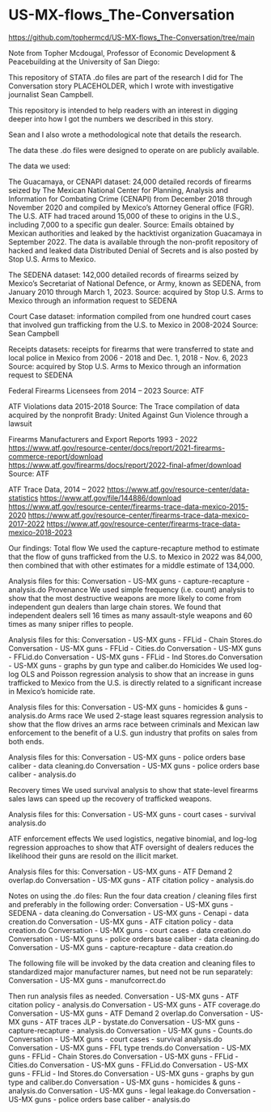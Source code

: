 # US-MX-flows_The-Conversation

https://github.com/tophermcd/US-MX-flows_The-Conversation/tree/main

Note from Topher Mcdougal, Professor of Economic Development & Peacebuilding at the University of San Diego:

This repository of STATA .do files are part of the research I did for The Conversation story PLACEHOLDER, which I wrote with investigative journalist Sean Campbell. 

This repository is intended to help readers with an interest in digging deeper into how I got the numbers we described in this story.  

Sean and I also wrote a methodological note that details the research.

The data these .do files were designed to operate on are publicly available. 

The data we used:

The Guacamaya, or CENAPI dataset: 24,000 detailed records of firearms seized by The Mexican National Center for Planning, Analysis and Information for Combating Crime
(CENAPI) from December 2018 through November 2020 and compiled by Mexico’s Attorney General office (FGR). The U.S. ATF had traced around 15,000 of these to origins in the U.S., including 7,000 to a specific gun dealer.
Source: Emails obtained by Mexican authorities and leaked by the hacktivist organization Guacamaya in September 2022. The data is available through the non-profit repository of hacked and leaked data Distributed Denial of Secrets and is also posted by Stop U.S. Arms to Mexico.


The SEDENA dataset: 142,000 detailed records of firearms seized by Mexico’s Secretariat of National Defence, or Army, known as SEDENA, from January 2010 through  March 1, 2023. 
Source: acquired by Stop U.S. Arms to Mexico through an information request to SEDENA

Court Case dataset: information compiled from one hundred court cases that involved gun trafficking from the U.S. to Mexico in 2008-2024
Source: Sean Campbell 

Receipts datasets: receipts for firearms that were transferred to state and local police in Mexico from 2006 - 2018 and Dec. 1, 2018 - Nov. 6, 2023
Source: acquired by Stop U.S. Arms to Mexico through an information request to SEDENA

Federal Firearms Licensees from 2014 – 2023
Source: ATF

ATF Violations data 2015-2018
Source: The Trace compilation of data acquired by the nonprofit Brady: United Against Gun Violence through a lawsuit

Firearms Manufacturers and Export Reports 1993 - 2022
https://www.atf.gov/resource-center/docs/report/2021-firearms-commerce-report/download
https://www.atf.gov/firearms/docs/report/2022-final-afmer/download
Source: ATF

ATF Trace Data, 2014 – 2022
https://www.atf.gov/resource-center/data-statistics
https://www.atf.gov/file/144886/download
https://www.atf.gov/resource-center/firearms-trace-data-mexico-2015-2020
https://www.atf.gov/resource-center/firearms-trace-data-mexico-2017-2022
https://www.atf.gov/resource-center/firearms-trace-data-mexico-2018-2023

Our findings: 
Total flow
We used the capture-recapture method to estimate that the flow of guns trafficked from the U.S. to Mexico in 2022 was 84,000, then combined that with other estimates for a middle estimate of 134,000.

Analysis files for this:
Conversation - US-MX guns - capture-recapture - analysis.do
Provenance
We used simple frequency (i.e. count) analysis to show that the most destructive weapons are more likely to come from independent gun dealers than large chain stores. We found that independent dealers sell 16 times as many assault-style weapons and 60 times as many sniper rifles to people.

Analysis files for this: 
Conversation - US-MX guns - FFLid - Chain Stores.do
Conversation - US-MX guns - FFLid - Cities.do
Conversation - US-MX guns - FFLid.do
Conversation - US-MX guns - FFLid - Ind Stores.do
Conversation - US-MX guns - graphs by gun type and caliber.do
Homicides
We used log-log OLS and Poisson regression analysis to show that an increase in guns trafficked to Mexico from the U.S. is directly related to a significant increase in Mexico’s homicide rate. 

Analysis files for this: 
Conversation - US-MX guns - homicides & guns - analysis.do
Arms race
We used 2-stage least squares regression analysis to show that the flow drives an arms race between criminals and Mexican law enforcement to the benefit of a U.S. gun industry that profits on sales from both ends.

Analysis files for this: 
Conversation - US-MX guns - police orders base caliber - data cleaning.do
Conversation - US-MX guns - police orders base caliber - analysis.do

Recovery times
We used survival analysis to show that state-level firearms sales laws can speed up the recovery of trafficked weapons.

Analysis files for this:
Conversation - US-MX guns - court cases - survival analysis.do

ATF enforcement effects
We used logistics, negative binomial, and log-log regression approaches to show that ATF oversight of dealers reduces the likelihood their guns are resold on the illicit market.

Analysis files for this: 
Conversation - US-MX guns - ATF Demand 2 overlap.do
Conversation - US-MX guns - ATF citation policy - analysis.do


Notes on using the .do files:
Run the four data creation / cleaning files first and preferably in the following order:
Conversation - US-MX guns - SEDENA - data cleaning.do
Conversation - US-MX guns - Cenapi - data creation.do
Conversation - US-MX guns - ATF citation policy - data creation.do
Conversation - US-MX guns - court cases - data creation.do
Conversation - US-MX guns - police orders base caliber - data cleaning.do
Conversation - US-MX guns - capture-recapture - data creation.do

The following file will be invoked by the data creation and cleaning files to standardized major manufacturer names, but need not be run separately:
Conversation - US-MX guns - manufcorrect.do

Then run analysis files as needed.
Conversation - US-MX guns - ATF citation policy - analysis.do
Conversation - US-MX guns - ATF coverage.do
Conversation - US-MX guns - ATF Demand 2 overlap.do
Conversation - US-MX guns - ATF traces JLP - bystate.do
Conversation - US-MX guns - capture-recapture - analysis.do
Conversation - US-MX guns - Counts.do
Conversation - US-MX guns - court cases - survival analysis.do
Conversation - US-MX guns - FFL type trends.do
Conversation - US-MX guns - FFLid - Chain Stores.do
Conversation - US-MX guns - FFLid - Cities.do
Conversation - US-MX guns - FFLid.do
Conversation - US-MX guns - FFLid - Ind Stores.do
Conversation - US-MX guns - graphs by gun type and caliber.do
Conversation - US-MX guns - homicides & guns - analysis.do
Conversation - US-MX guns - legal leakage.do
Conversation - US-MX guns - police orders base caliber - analysis.do
